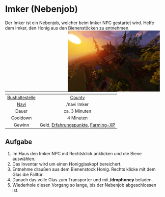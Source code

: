 # Imker (Nebenjob)
Der Imker ist ein Nebenjob, welcher beim Imker NPC gestartet wird. Helfe dem Imker, den Honig aus den Bienenstöcken zu entnehmen. <img align="right" width="300" eight="150" src="../../../assets/image/nebenjobs/Imker.png">

| <!-- --> | <!-- --> |
| :-: | :-: |
| [Bushaltestelle](../../pages/öpnv/bus.md) | [County](../../pages/gebiete/county.md) |
| [Navi](../../pages/allgemein/navigation.md) | /navi Imker |
| Dauer | ca. 3 Minuten |
| Cooldown | 4 Minuten |
| Gewinn | Geld, [Erfahrungspunkte](../../pages/allgemein/level.md), [Farming-XP](../../pages/skills/farming.md) |

## Aufgabe
1. Im Haus den Imker NPC mit Rechtsklick anklicken und die Biene auswählen.
2. Das Inventar wird um einen Honigglaskopf bereichert.
3. Entnehme draußen aus dem Bienenstock Honig. Rechts klicke mit dem Glas die Falltür.
4. Danach das volle Glas zum Transporter und mit **/drophoney** beladen.
5. Wiederhole diesen Vorgang so lange, bis der Nebenjob abgeschlossen ist.
